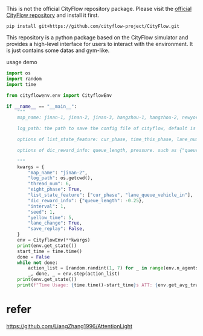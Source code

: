 This is not the official CityFlow repository package. Please visit the [official CityFlow repository](https://github.com/cityflow-project/CityFlow/) and install it first.

    pip install git+https://github.com/cityflow-project/CityFlow.git

This repository is a python package based on the CityFlow simulator and provides a high-level interface for users to interact with the environment. It is just contains some datas and gym-like.

usage demo

```python
import os
import random 
import time

from cityflowenv.env import CityflowEnv

if __name__ == "__main__":
    """
    map_name: jinan-1, jinan-2, jinan-3, hangzhou-1, hangzhou-2, newyork-1, newyork-2

    log_path: the path to save the config file of cityflow, default is the current working directory. If not set, the config file will be saved in the package directory.

    options of list_state_feature: cur_phase, time_this_phase, lane_num_vehicle_in, lane_num_vehicle_out, lane_queue_vehicle_in,lane_queue_vehicle_out,  traffic_movement_pressure_queue, traffic_movement_pressure_num, pressure, adjacency_matrix

    options of dic_reward_info: queue_length, pressure. such as {"queue_length": -0.25, "pressure": -0.15},

    """
    kwargs = {
        "map_name": "jinan-2",
        "log_path": os.getcwd(),
        "thread_num": 6,
        "eight_phase": True,
        "list_state_feature": ["cur_phase", "lane_queue_vehicle_in"],
        "dic_reward_info": {"queue_length": -0.25},
        "interval": 1,
        "seed": 1,
        "yellow_time": 5,
        "lane_change": True,
        "save_replay": False,
    }
    env = CityflowEnv(**kwargs)
    print(env.get_state())
    start_time = time.time()
    done = False
    while not done:
        action_list = [random.randint(1, 7) for _ in range(env.n_agents)]
        _, done, _ = env.step(action_list)
    print(env.get_state())
    print(f"Time Usage: {time.time()-start_time}s ATT: {env.get_avg_travel_time()}")
```

# refer

https://github.com/LiangZhang1996/AttentionLight
